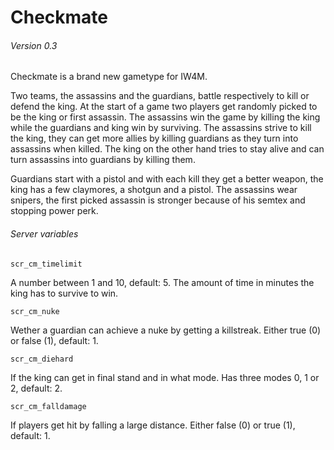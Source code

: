 Checkmate
=========
###### Version 0.3

Checkmate is a brand new gametype for IW4M.

Two teams, the assassins and the guardians, battle respectively to kill or defend the king.
At the start of a game two players get randomly picked to be the king or first assassin.
The assassins win the game by killing the king while the guardians and king win by surviving.
The assassins strive to kill the king, they can get more allies by killing guardians as they turn into assassins when killed.
The king on the other hand tries to stay alive and can turn assassins into guardians by killing them.

Guardians start with a pistol and with each kill they get a better weapon, the king has a few claymores, a shotgun and a pistol.
The assassins wear snipers, the first picked assassin is stronger because of his semtex and stopping power perk.

###### Server variables

    scr_cm_timelimit

A number between 1 and 10, default: 5.
The amount of time in minutes the king has to survive to win.

    scr_cm_nuke

Wether a guardian can achieve a nuke by getting a killstreak.
Either true (0) or false (1), default: 1.

    scr_cm_diehard

If the king can get in final stand and in what mode.
Has three modes 0, 1 or 2, default: 2.

    scr_cm_falldamage

If players get hit by falling a large distance.
Either false (0) or true (1), default: 1.
